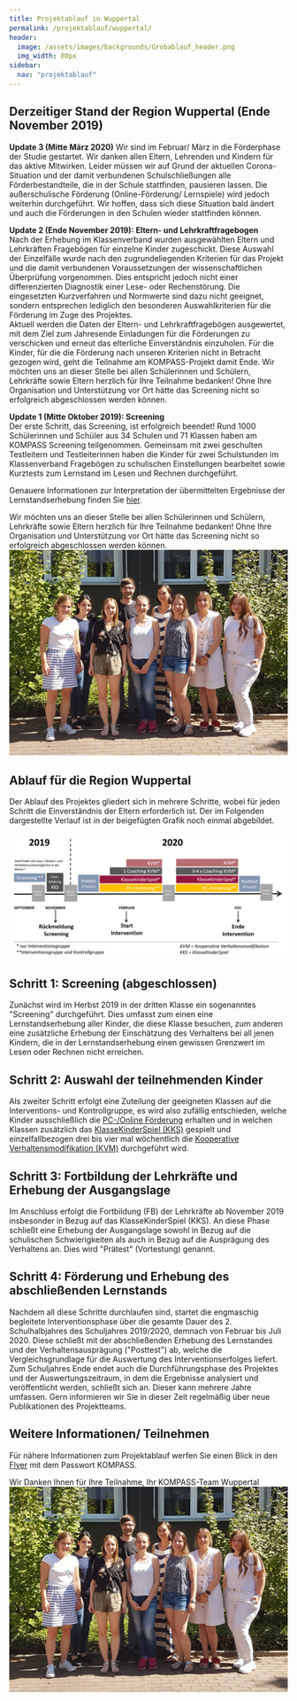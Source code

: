 ```yaml
---
title: Projektablauf in Wuppertal
permalink: /projektablauf/wuppertal/
header:
  image: /assets/images/backgrounds/Grobablauf_header.png
  img_width: 80px
sidebar:
  nav: "projektablauf"
---
```

## Derzeitiger Stand der Region Wuppertal (Ende November 2019)
**Update 3 (Mitte März 2020)**
Wir sind im Februar/ März in  die Förderphase der Studie gestartet. Wir danken allen Eltern, Lehrenden und Kindern für das aktive Mitwirken. Leider müssen wir auf Grund der aktuellen Corona-Situation und der damit verbundenen Schulschließungen alle Förderbestandteile, die in der Schule stattfinden, pausieren lassen.
Die außerschulische Förderung (Online-Förderung/ Lernspiele) wird jedoch weiterhin durchgeführt.
Wir hoffen, dass sich diese Situation bald ändert und auch die Förderungen in den Schulen wieder stattfinden können.

**Update 2 (Ende November 2019): Eltern- und Lehrkraftfragebogen**  
Nach der Erhebung im Klassenverband wurden ausgewählten Eltern und Lehrkräften Fragebögen für einzelne Kinder zugeschickt. Diese Auswahl der Einzelfälle wurde nach den zugrundeliegenden Kriterien für das Projekt und die damit verbundenen Voraussetzungen der wissenschaftlichen Überprüfung vorgenommen. Dies entspricht jedoch nicht einer differenzierten Diagnostik einer Lese- oder Rechenstörung. Die eingesetzten Kurzverfahren und Normwerte sind dazu nicht geeignet, sondern entsprechen lediglich den besonderen Auswahlkriterien für die Förderung im Zuge des Projektes.  
Aktuell werden die Daten der Eltern- und Lehrkraftfragebögen ausgewertet, mit dem Ziel zum Jahresende Einladungen für die Förderungen zu verschicken und erneut das elterliche Einverständnis einzuholen. 
Für die Kinder, für die die Förderung nach unseren Kriterien nicht in Betracht gezogen wird, geht die Teilnahme am KOMPASS-Projekt damit Ende. Wir möchten uns an dieser Stelle bei allen Schülerinnen und Schülern, Lehrkräfte sowie Eltern herzlich für Ihre Teilnahme bedanken! Ohne Ihre Organisation und Unterstützung vor Ort hätte das Screening nicht so erfolgreich abgeschlossen werden können. 


**Update 1 (Mitte Oktober 2019): Screening**  
Der erste Schritt, das Screening, ist erfolgreich beendet! 
Rund 1000 Schülerinnen und Schüler aus 34 Schulen und 71 Klassen haben am KOMPASS Screening teilgenommen. Gemeinsam mit zwei geschulten Testleitern und Testleiterinnen haben die Kinder für zwei Schulstunden im Klassenverband Fragebögen zu schulischen Einstellungen bearbeitet sowie Kurztests zum Lernstand im Lesen und Rechnen durchgeführt. 

Genauere Informationen zur Interpretation der übermittelten Ergebnisse der Lernstandserhebung finden Sie [hier](http://www.kompass-forschung.de/projektablauf/screening/).

Wir möchten uns an dieser Stelle bei allen Schülerinnen und Schülern, Lehrkräfte sowie Eltern herzlich für Ihre Teilnahme bedanken! Ohne Ihre Organisation und Unterstützung vor Ort hätte das Screening nicht so erfolgreich abgeschlossen werden können. 
![Testleiterschulung Wuppertal](/assets/images/HP_TeamWupp.jpg)

## Ablauf für die Region Wuppertal
Der Ablauf des Projektes gliedert sich in mehrere Schritte, wobei für jeden Schritt die Einverständnis der Eltern erforderlich ist.
Der im Folgenden dargestellte Verlauf ist in der beigefügten Grafik noch einmal abgebildet.

![Grafik zum Projektablauf Wuppertal](/assets/images/Ablauf_Wuppertal.png)

## Schritt 1: Screening (abgeschlossen)
Zunächst wird im Herbst 2019 in der dritten Klasse ein sogenanntes "Screening" durchgeführt. Dies umfasst zum einen eine Lernstandserhebung aller Kinder, die diese Klasse besuchen, zum anderen eine zusätzliche Erhebung der Einschätzung des Verhaltens bei all jenen Kindern, die in der Lernstandserhebung einen gewissen Grenzwert im Lesen oder Rechnen nicht erreichen.

## Schritt 2: Auswahl der teilnehmenden Kinder
Als zweiter Schritt erfolgt eine Zuteilung der geeigneten Klassen auf die Interventions- und Kontrollgruppe, es wird also zufällig entschieden, welche Kinder ausschließlich die [PC-/Online Förderung](http://www.kompass-forschung.de/ueber-die-studie/interventionen/#ii-pc--online-gest%C3%BCtzte-f%C3%B6rderung-der-schulischen-schwierigkeiten) erhalten und in welchen Klassen zusätzlich das [KlasseKinderSpiel (KKS)](http://www.kompass-forschung.de/ueber-die-studie/interventionen/) gespielt und einzelfallbezogen drei bis vier mal wöchentlich die [Kooperative Verhaltensmodifikation (KVM)](http://www.kompass-forschung.de/ueber-die-studie/interventionen/) durchgeführt wird.

## Schritt 3: Fortbildung der Lehrkräfte und Erhebung der Ausgangslage
Im Anschluss erfolgt die Fortbildung (FB) der Lehrkräfte ab November 2019 insbesonder in Bezug auf das KlasseKinderSpiel (KKS). An diese Phase schließt eine Erhebung der Ausgangslage sowohl in Bezug auf die schulischen Schwierigkeiten als auch in Bezug auf die Ausprägung des Verhaltens an. Dies wird "Prätest" (Vortestung) genannt.

## Schritt 4: Förderung und Erhebung des abschließenden Lernstands
Nachdem all diese Schritte durchlaufen sind, startet die engmaschig begleitete Interventionsphase über die gesamte Dauer des 2. Schulhalbjahres des Schuljahres 2019/2020, demnach von Februar bis Juli 2020. 
Diese schließt mit der abschließenden Erhebung des Lernstandes und der Verhaltensausprägung ("Posttest") ab, welche die Vergleichsgrundlage für die Auswertung des Interventionserfolges liefert. 
Zum Schuljahres Ende endet auch die Durchführungsphase des Projektes und der Auswertungszeitraum, in dem die Ergebnisse analysiert und veröffentlicht werden, schließt sich an. Dieser kann mehrere Jahre umfassen. Gern informieren wir Sie in dieser Zeit regelmäßig über neue Publikationen des Projektteams.

## Weitere Informationen/ Teilnehmen
Für nähere Informationen zum Projektablauf werfen Sie einen Blick in den [Flyer](https://boxup.uni-potsdam.de/index.php/s/tZh0gfW3NAoYGHM) mit dem Passwort KOMPASS.

Wir Danken Ihnen für Ihre Teilnahme,
Ihr KOMPASS-Team Wuppertal
![KOMPASS-Team Wuppertal](/assets/images/HP_TeamWupp.jpg)
